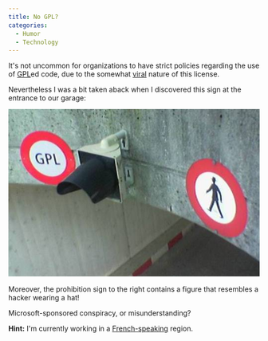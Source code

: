 ```yaml
---
title: No GPL?
categories:
  - Humor
  - Technology
---
```


It's not uncommon for organizations to have strict policies regarding the use of [GPL](http://www.gnu.org/copyleft/gpl.html)ed code, due to the somewhat [viral](http://en.wikipedia.org/wiki/Copyleft#Is_copyleft_.22viral.22.3F) nature of this license.

Nevertheless I was a bit taken aback when I discovered this sign at the entrance to our garage:

![GPL Prohibited?](/2007/09/07/no-gpl/gpl.jpg)

Moreover, the prohibition sign to the right contains a figure that resembles a hacker wearing a hat!

Microsoft-sponsored conspiracy, or misunderstanding?

**Hint:** I'm currently working in a [French-speaking](http://www.google.com/search?q=define:GPL&defl=fr) region.
